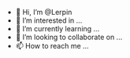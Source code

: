- 👋 Hi, I’m @Lerpin
- 👀 I’m interested in ...
- 🌱 I’m currently learning ...
- 💞️ I’m looking to collaborate on ...
- 📫 How to reach me ...

<!---
Lerpin/Lerpin is a ✨ special ✨ repository because its `README.md` (this file) appears on your GitHub profile.
You can click the Preview link to take a look at your changes.
--->
